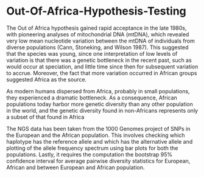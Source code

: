 # Out-Of-Africa-Hypothesis-Testing

The Out of Africa hypothesis gained rapid acceptance in the late 1980s, with pioneering analyses of mitochondrial DNA (mtDNA), which revealed very low mean nucleotide variation between the mtDNA of individuals from diverse populations (Cann, Stoneking, and Wilson 1987). This suggested that the species was young, since one interpretation of low levels of variation is that there was a genetic bottleneck in the recent past, such as would occur at speciation, and little time since then for subsequent variation to accrue. Moreover, the fact that more variation occurred in African groups suggested Africa as the source.

As modern humans dispersed from Africa, probably in small populations, they experienced a dramatic bottleneck. As a consequence, African populations today harbor more genetic diversity than any other population in the world, and the genetic diversity found in non-Africans represents only a subset of that found in Africa


The NGS data has been taken from the 1000 Genomes project of SNPs in the European and the African population. This involves checking which haplotype has the reference allele and which has the alternative allele and plotting of the allele frequency spectrum using bar plots for both the populations. Lastly, it requires the computation the bootstrap 95% confidence interval for average pairwise diversity statistics for European, African and between European and African population.
